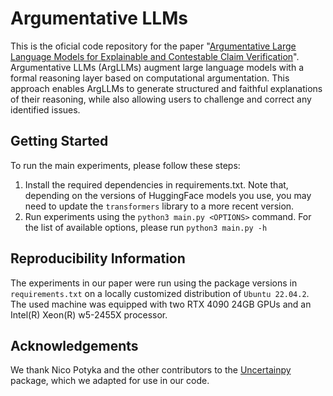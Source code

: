 # Argumentative LLMs
This is the oficial code repository for the paper "[Argumentative Large Language Models for Explainable and Contestable Claim Verification](https://arxiv.org/abs/2405.02079)". Argumentative LLMs (ArgLLMs) augment large language models with a formal reasoning layer based on computational argumentation. This approach enables ArgLLMs to generate structured and faithful explanations of their reasoning, while also allowing users to challenge and correct any identified issues.

## Getting Started
To run the main experiments, please follow these steps:
1. Install the required dependencies in requirements.txt. Note that, depending on the versions of HuggingFace models you use, you may need to update the `transformers` library to a more recent version.
1. Run experiments using the `python3 main.py <OPTIONS>` command. For the list of available options, please run `python3 main.py -h`

## Reproducibility Information
The experiments in our paper were run using the package versions in `requirements.txt` on a locally customized distribution of `Ubuntu 22.04.2`. The used machine was equipped with two RTX 4090 24GB GPUs and an Intel(R) Xeon(R) w5-2455X processor.

## Acknowledgements
We thank Nico Potyka and the other contributors to the [Uncertainpy](https://github.com/nicopotyka/Uncertainpy) package, which we adapted for use in our code.
